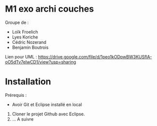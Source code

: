 # M1 exo archi couches

Groupe de :
- Loïk Froelich
- Lyes Koriche
- Cédric Nozerand
- Benjamin Boutrois

Lien pour UML : https://drive.google.com/file/d/1peo1kODpwBW3KUSflA-oO5dTv7eIwCD1/view?usp=sharing

# Installation

Prérequis :
- Avoir Git et Eclipse installé en local

1. Cloner le projet Github avec Eclipse.
2. ... A suivre
